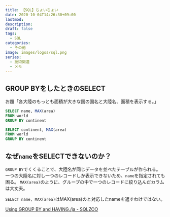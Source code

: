 ```yaml
---
title: 【SQL】ちょいちょい
date: 2020-10-04T14:26:30+09:00
lastmod: 
description: 
draft: false
tags:
  - SQL
categories:
  - その他
image: images/logos/sql.png
series:
  - 技術関連
  - メモ
---
```


## GROUP BYをしたときのSELECT

お題「各大陸のもっとも面積が大きな国の国名と大陸名、面積を表示する。」

```sql:エラーになる..sql
SELECT name, MAX(area)
FROM world
GROUP BY continent
```

```sql:うまく行く..sql
SELECT continent, MAX(area)
FROM world
GROUP BY continent
```

## なぜ`name`をSELECTできないのか？

`GROUP BY`でくくることで、大陸名が同じデータを並べたテーブルが作られる。
一つの大陸名に対し一つのレコードしか表示できないため、`name`を指定されても困る。
`MAX(area)`のように、グループの中で一つのレコードに絞り込んだカラムは大丈夫。

`SELECT name, MAX(area)`はMAX(area)のと対応したnameを返すわけではない。

[Using GROUP BY and HAVING\./ja \- SQLZOO](https://sqlzoo.net/wiki/Using_GROUP_BY_and_HAVING./ja)
